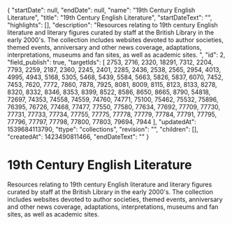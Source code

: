 {
  "startDate": null, 
  "endDate": null, 
  "name": "19th Century English Literature", 
  "title": "19th Century English Literature", 
  "startDateText": "", 
  "highlights": [], 
  "description": "Resources relating to 19th century English literature and literary figures curated by staff at the British Library in the early 2000's. The collection includes websites devoted to author societies, themed events, anniversary and other news coverage, adaptations, interpretations, museums and fan sites, as well as academic sites. ", 
  "id": 2, 
  "field_publish": true, 
  "targetIds": [
    2753, 
    2716, 
    2320, 
    18291, 
    7312, 
    2204, 
    7793, 
    2259, 
    2187, 
    2360, 
    2245, 
    2401, 
    2285, 
    2436, 
    2538, 
    2565, 
    2954, 
    4013, 
    4995, 
    4943, 
    5168, 
    5305, 
    5468, 
    5439, 
    5584, 
    5663, 
    5826, 
    5837, 
    6070, 
    7452, 
    7453, 
    7620, 
    7772, 
    7860, 
    7878, 
    7925, 
    8081, 
    8009, 
    8115, 
    8123, 
    8133, 
    8278, 
    8320, 
    8332, 
    8346, 
    8353, 
    8399, 
    8522, 
    8586, 
    8650, 
    8665, 
    8790, 
    54818, 
    72697, 
    74353, 
    74558, 
    74559, 
    74760, 
    74771, 
    75100, 
    75462, 
    75532, 
    75896, 
    76395, 
    76726, 
    77468, 
    77477, 
    77550, 
    77580, 
    77634, 
    77692, 
    77709, 
    77730, 
    77731, 
    77733, 
    77734, 
    77755, 
    77775, 
    77778, 
    77779, 
    77784, 
    77791, 
    77795, 
    77796, 
    77797, 
    77798, 
    77800, 
    77803, 
    79694, 
    7944
  ], 
  "updatedAt": 1539684113790, 
  "ttype": "collections", 
  "revision": "", 
  "children": [], 
  "createdAt": 1423490811466, 
  "endDateText": ""
}

# 19th Century English Literature

Resources relating to 19th century English literature and literary figures curated by staff at the British Library in the early 2000's. The collection includes websites devoted to author societies, themed events, anniversary and other news coverage, adaptations, interpretations, museums and fan sites, as well as academic sites. 